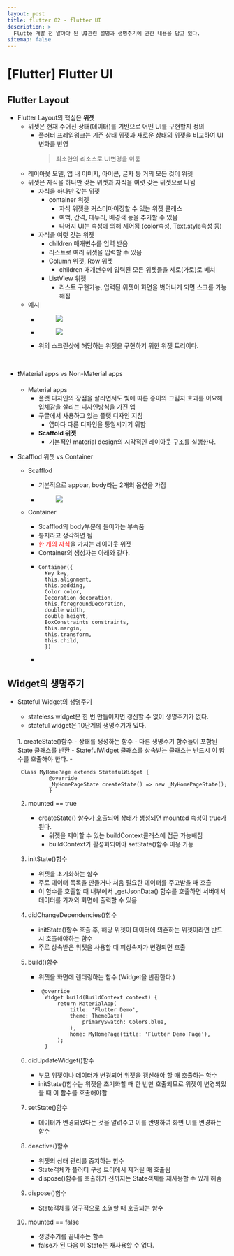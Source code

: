 ```yaml
---
layout: post
title: flutter 02 - flutter UI
description: >
  Flutte 개발 전 알아야 된 UI관련 설명과 생명주기에 관한 내용을 담고 있다.
sitemap: false
---
```


# [Flutter] Flutter UI

## Flutter Layout

- Flutter Layout의 핵심은 <strong>위젯</strong>
    - 위젯은 현재 주어진 상태(데이터)를 기반으로 어떤 UI를 구현할지 정의
        - 플러터 프레임워크는 기존 상태 위젯과 새로운 상태의 위젯을 비교하여 UI변화를 반영
            > 최소한의 리소스로 UI변경을 이룸
    - 레이아웃 모델, 앱 내 이미지, 아이콘, 글자 등 거의 모든 것이 위젯
    - 위젯은 자식을 하나만 갖는 위젯과 자식을 여럿 갖는 위젯으로 나뉨
       - 자식을 하나만 갖는 위젯
            - container 위젯
                - 자식 위젯을 커스터마이징할 수 있는 위젯 클래스
                - 여백, 간격, 테두리, 배경색 등을 추가할 수 있음
                - 나머지 UI는 속성에 의해 제어됨 (color속성, Text.style속성 등)
        - 자식을 여럿 갖는 위젯
            - children 매개변수를 입력 받음
            - 리스트로 여러 위젯을 입력할 수 있음
            - Column 위젯, Row 위젯
                - children 매개변수에 입력된 모든 위젯들을 세로(가로)로 베치
            - ListView 위젯
                - 리스트 구현가능, 입력된 위젯이 화면을 벗어나게 되면 스크롤 가능해짐
    - 예시
        - <figure>
            <image src="assets/img/blog/lakes-icons-visual.png">


        - <figure>
            <image src = "assets/img/blog/sample-flutter-layout.png">
        

        - 위의 스크린샷에 해당하는 위젯을 구현하기 위한 위젯 트리이다.
<br>

- ❗️Material apps vs Non-Material apps
    - Material apps
        - 플랫 디자인의 장점을 살리면서도 빛에 따른 종이의 그림자 효과를 이요해 입체감을 살리는 디자인방식을 가진 앱
        - 구글에서 사용하고 있는 플랫 디자인 지침
            - 앱마다 다른 디자인을 통일시키기 위함
        - <strong>Scaffold 위젯</strong>
            - 기본적인 material design의 시각적인 레이아웃 구조를 실행한다.

- Scafflod 위젯 vs Container
    - Scafflod
        - 기본적으로 appbar, body라는 2개의 옵션을 가짐
        - <figure>
            <image src = "assets/img/blog/flutter-scaffold.webp">
    
    - Container
        - Scafflod의 body부분에 들어가는 부속품
        - 봉지라고 생각하면 됨
        - <span style="color:red">한 개의 자식</span>을 가지는 레이아웃 위젯
        - Container의 생성자는 아래와 같다.
        - <pre><code>Container({
            Key key,
            this.alignment,
            this.padding,
            Color color,
            Decoration decoration,
            this.foregroundDecoration,
            double width,
            double height,
            BoxConstraints constraints,
            this.margin,
            this.transform,
            this.child,
            })</pre></code>
        - 


## Widget의 생명주기

- Stateful Widget의 생명주기
    - stateless widget은 한 번 만들어지면 갱신할 수 없어 생명주기가 없다.
    - stateful widget은 10단계의 생명주기가 있다. 
    <br>
    1. createState()함수
        - 상태를 생성하는 함수
        - 다른 생명주기 함수들이 포함된 State 클래스를 반환
        - StatefulWidget 클래스를 상속받는 클래스는 반드시 이 함수를 호출해야 한다.
        - <pre><code> Class MyHomePage extends StatefulWidget {
            @override
            _MyHomePageState createState() => new _MyHomePageState();
            } </code></pre>
    
    2. mounted == true
        - createState() 함수가 호출되어 상태가 생성되면 mounted 속성이 true가 된다.
            - 위젯을 제어할 수 있는 buildContext클래스에 접근 가능해짐
            - buildContext가 활성화되어야 setState()함수 이용 가능
        
    3. initState()함수
        - 위젯을 초기화하는 함수
        - 주로 데이터 목록을 만들거나 처음 필요한 데이터를 주고받을 때 호출
        - 이 함수를 호출할 때 내부에서 _getJsonData() 함수를 호출하면 서버에서 데이터를 가져와 화면에 출력할 수 있음

    4. didChangeDependencies()함수
        - initState()함수 호출 후, 해당 위젯이 데이터에 의존하는 위젯이라면 반드시 호출해야하는 함수
        - 주로 상속받은 위젯을 사용할 때 피상속자가 변경되면 호출
    
    5. build()함수
        - 위젯을 화면에 렌더링하는 함수 (Widget을 반환한다.)
        - <pre><code> @override
            Widget build(BuildContext context) {
                return MaterialApp(
                    title: 'Flutter Demo',
                    theme: ThemeData(
                        primarySwatch: Colors.blue,
                    ),
                    home: MyHomePage(title: 'Flutter Demo Page'),
                );
            }</code></pre>

    6. didUpdateWidget()함수
        - 부모 위젯이나 데이터가 변경되어 위젯을 갱신해야 할 때 호출하는 함수
        - initState()함수는 위젯을 초기화할 때 한 번만 호출되므로 위젯이 변경되었을 때 이 함수를 호출해야함
    
    7. setState()함수
        - 데이터가 변경되었다는 것을 알려주고 이를 반영하여 화면 UI를 변경하는 함수
        
    8. deactive()함수
        - 위젯의 상태 관리를 중지하는 함수
        - State객체가 플러터 구성 트리에서 제거될 때 호출됨
        - dispose()함수를 호출하기 전까지는 State객체를 재사용할 수 있게 해줌
    
    9. dispose()함수
        - State객체를 영구적으로 소멸할 때 호출되는 함수
        
    10. mounted == false
        - 생명주기를 끝내주는 함수
        - false가 된 다음 이 State는 재사용할 수 없다.

        

